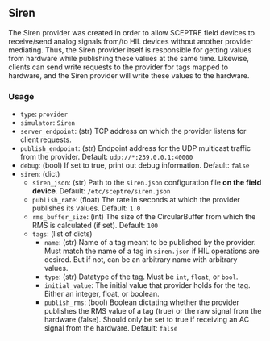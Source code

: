 ## Siren

The Siren provider was created in order to allow SCEPTRE field devices to receive/send analog
signals from/to HIL devices without another provider mediating. Thus, the Siren provider itself
is responsible for getting values from hardware  while publishing these values at the same time. 
Likewise, clients can send write requests to the provider for tags mapped to hardware, and the
Siren provider will write these values to the hardware.


### Usage

- `type`: `provider`
- `simulator`: `Siren`
- `server_endpoint`: (str) TCP address on which the provider listens for client requests.
- `publish_endpoint`: (str) Endpoint address for the UDP multicast traffic from the provider. Default: `udp://*;239.0.0.1:40000`
- `debug`: (bool) If set to true, print out debug information. Default: `false`
- `siren`: (dict)
  - `siren_json`: (str) Path to the `siren.json` configuration file **on the field device**. Default: `/etc/sceptre/siren.json`
  - `publish_rate`: (float) The rate in seconds at which the provider publishes its values. Default: `1.0`
  - `rms_buffer_size`: (int) The size of the CircularBuffer from which the RMS is calculated (if set). Default: `100`
  - `tags`: (list of dicts)
    - `name`: (str) Name of a tag meant to be published by the provider. Must match the name of a tag in `siren.json` if HIL operations are desired. But if not, can be an arbitrary name with arbitrary values.
    - `type`: (str) Datatype of the tag. Must be `int`, `float`, or `bool`.
    - `initial_value`: The initial value that provider holds for the tag. Either an integer, float, or boolean.
    - `publish_rms`: (bool) Boolean dictating whether the provider publishes the RMS value of a tag (true)
       or the raw signal from the hardware (false). Should only be set to true if receiving an AC
       signal from the hardware. Default: `false`

